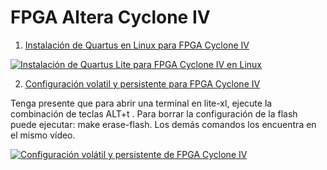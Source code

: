 # FPGA Altera Cyclone IV

1. [Instalación de Quartus en Linux para FPGA Cyclone IV](https://www.youtube.com/watch?v=2SIvtz-5iro)

[![Instalación de Quartus Lite para FPGA Cyclone IV en Linux](https://img.youtube.com/vi/2SIvtz-5iro/0.jpg)](https://www.youtube.com/watch?v=2SIvtz-5iro "Instalación de Quartus Lite para FPGA Cyclone IV en Linux")

2. [Configuración volatil y persistente para FPGA Cyclone IV](https://www.youtube.com/watch?v=QzFHMY5IMPI)

Tenga presente que para abrir una terminal en lite-xl, ejecute la combinación de teclas ALT+t .
Para borrar la configuración de la flash puede ejecutar: make erase-flash.
Los demás comandos los encuentra en el mismo vídeo.

[![Configuración volátil y persistente de FPGA Cyclone IV](https://img.youtube.com/vi/QzFHMY5IMPI/0.jpg)](https://www.youtube.com/watch?v=QzFHMY5IMPI "Configuración volátil y persistente de FPGA Cyclone IV")


